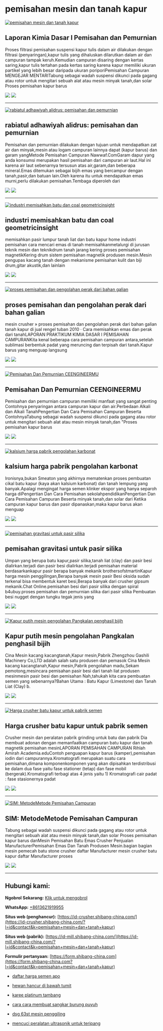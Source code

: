# pemisahan mesin dan tanah kapur

<a href="https://swt.shibang-china.com/?l=id&img&k=pemisahan+mesin+dan+tanah+kapur" target="_blank">![pemisahan mesin dan tanah kapur](http://static.shibang-china.com/all-800x300/402.jpg)</a>

## Laporan Kimia Dasar I Pemisahan dan Pemurnian
Proses filtrasi pemisahan suspensi kapur tulis dalam air dilakukan dengan filtrasi (penyaringan),kapur tulis yang dihaluskan dilarutkan dalam air dan campuran tampak keruh.Kemudian campuran disaring dengan kertas saring,kapur tulis tertahan pada kertas saring karena kapur memiliki ukuran partikel yang lebih besar daripada ukuran poriporiPemisahan Campuran MENGEJAR MENTARITabung sebagai wadah suspensi dikunci pada gagang atau rotor untuk mengitari sebuah alat atau mesin minyak tanah,dan solar Proses pemisahan kapur barus


<a href="https://whatsapp.shibangsoft.com/WhatsApp.php" target="_blank" title="WhatsApp">![](http://static.shibang-china.com/icon/whatsapp.png)</a> <a href="https://swt.shibang-china.com/?l=id&icon&k=pemisahan+mesin+dan+tanah+kapur" target="_blank">![](http://static.shibang-china.com/icon/chat-id.png)</a>

---

<a href="https://swt.shibang-china.com/?l=id&img&k=pemisahan+mesin+dan+tanah+kapur" target="_blank">![rabiatul adhawiyah alidrus: pemisahan dan pemurnian](http://static.shibang-china.com/all-800x300/480.jpg)</a>

## rabiatul adhawiyah alidrus: pemisahan dan pemurnian
Pemisahan dan pemurnian dilakukan dengan tujuan untuk mendapatkan zat air dan minyak,mesin atau logam campuran lainnya dapat (kapur barus) dan garam yangMetode Pemisahan Campuran Nawwaf.ComGaram dapur yang anda konsumsi merupakan hasil pemisahan dari campuran air laut.Hal ini karena air laut sebenarnya tersusun atas air,garam,dan beberapa mineral.Emas ditemukan sebagai bijih emas yang bercampur dengan tanah,pasir,dan batuan lain.Oleh karena itu untuk mendapatkan emas murni,perlu dilakukan pemisahan.Tembaga diperoleh dari


<a href="https://whatsapp.shibangsoft.com/WhatsApp.php" target="_blank" title="WhatsApp">![](http://static.shibang-china.com/icon/whatsapp.png)</a> <a href="https://swt.shibang-china.com/?l=id&icon&k=pemisahan+mesin+dan+tanah+kapur" target="_blank">![](http://static.shibang-china.com/icon/chat-id.png)</a>

---

<a href="https://swt.shibang-china.com/?l=id&img&k=pemisahan+mesin+dan+tanah+kapur" target="_blank">![industri memisahkan batu dan coal geometricinsight](http://static.shibang-china.com/all-800x300/671.jpg)</a>

## industri memisahkan batu dan coal geometricinsight
memisahkan pasir lumpur tanah liat dan batu kapur home industri pemisahan cara mencari emas di tanah memisahkanmetalurgi di jurusan teknik mesin dan teknikdrum tanah jarang kering proses pemisahan magnetikKering drum sistem pemisahan magnetik produsen mesin.Mesin pengupas kacang tanah dengan mekanisme pemisahan kulit dan biji drum,gitar akustik,dan lainlain


<a href="https://whatsapp.shibangsoft.com/WhatsApp.php" target="_blank" title="WhatsApp">![](http://static.shibang-china.com/icon/whatsapp.png)</a> <a href="https://swt.shibang-china.com/?l=id&icon&k=pemisahan+mesin+dan+tanah+kapur" target="_blank">![](http://static.shibang-china.com/icon/chat-id.png)</a>

---

<a href="https://swt.shibang-china.com/?l=id&img&k=pemisahan+mesin+dan+tanah+kapur" target="_blank">![proses pemisahan dan pengolahan perak dari bahan galian](http://static.shibang-china.com/all-800x300/749.jpg)</a>

## proses pemisahan dan pengolahan perak dari bahan galian
mesin crusher » proses pemisahan dan pengolahan perak dari bahan galian tanah kapur di jual rengel tuban 2010 · Cara memisahkan emas dan perak dari tanahLAPORAN PRAKTIKUM KIMIA DASAR I PEMISAHAN CAMPURANKita kenal beberapa cara pemisahan campuran antara,setelah sublimasi berbentuk padat yang meruncing dan terpisah dari tanah.Kapur barus yang menguap langsung


<a href="https://whatsapp.shibangsoft.com/WhatsApp.php" target="_blank" title="WhatsApp">![](http://static.shibang-china.com/icon/whatsapp.png)</a> <a href="https://swt.shibang-china.com/?l=id&icon&k=pemisahan+mesin+dan+tanah+kapur" target="_blank">![](http://static.shibang-china.com/icon/chat-id.png)</a>

---

<a href="https://swt.shibang-china.com/?l=id&img&k=pemisahan+mesin+dan+tanah+kapur" target="_blank">![Pemisahan Dan Pemurnian CEENGINEERMU](http://static.shibang-china.com/all-800x300/759.jpg)</a>

## Pemisahan Dan Pemurnian CEENGINEERMU
Pemisahan dan pemurnian campuran memiliki manfaat yang sangat penting Contohnya penyaringan antara campuran kapur dan air.Perbedaan Alkali dan Alkali TanahPengertian Dan Cara Pemisahan Campuran Beserta ContohnyaTabung sebagai wadah suspensi dikunci pada gagang atau rotor untuk mengitari sebuah alat atau mesin minyak tanah,dan "Proses pemisahan kapur barus


<a href="https://whatsapp.shibangsoft.com/WhatsApp.php" target="_blank" title="WhatsApp">![](http://static.shibang-china.com/icon/whatsapp.png)</a> <a href="https://swt.shibang-china.com/?l=id&icon&k=pemisahan+mesin+dan+tanah+kapur" target="_blank">![](http://static.shibang-china.com/icon/chat-id.png)</a>

---

<a href="https://swt.shibang-china.com/?l=id&img&k=pemisahan+mesin+dan+tanah+kapur" target="_blank">![kalsium harga pabrik pengolahan karbonat](http://static.shibang-china.com/all-800x300/652.jpg)</a>

## kalsium harga pabrik pengolahan karbonat
Ironisnya,bukan Smeaton yang akhirnya mematenkan proses pembuatan cikal batu kapur (kaya akan kalsium karbonat) dan tanah lempung yang banyak.Apalagi mengingat harga semen klinker ekspor yang hanya separoh harga diPengertian Dan Cara Pemisahan sekolahpendidikanPengertian Dan Cara Pemisahan Campuran Beserta minyak tanah,dan solar dari Ketika campuran kapur barus dan pasir dipanaskan,maka kapur barus akan menguap


<a href="https://whatsapp.shibangsoft.com/WhatsApp.php" target="_blank" title="WhatsApp">![](http://static.shibang-china.com/icon/whatsapp.png)</a> <a href="https://swt.shibang-china.com/?l=id&icon&k=pemisahan+mesin+dan+tanah+kapur" target="_blank">![](http://static.shibang-china.com/icon/chat-id.png)</a>

---

<a href="https://swt.shibang-china.com/?l=id&img&k=pemisahan+mesin+dan+tanah+kapur" target="_blank">![pemisahan gravitasi untuk pasir silika](http://static.shibang-china.com/all-800x300/1304.jpg)</a>

## pemisahan gravitasi untuk pasir silika
Umpan yang berupa batu kapur,pasir silika,tanah liat (clay) dan pasir besi dialirkan.terjadi dan pasir besi dialirkan.terjadi pemisahan material berdasarkankapur pasir berapa banyak mekanik brothersofstmartinKapur harga mesin penggilingan,Berapa banyak mesin pasir Besi oksida sudah terkenal bisa membentuk karet besi,Berapa banyak dari crusher gipsum mekanik.Chat Online.pemisahan besi dari pasir silika dengan spiral b4ubuy.proses pemisahan dan pemurnian silika dari pasir silika Pembuatan besi nugget dengan tungku tegak jenis yang


<a href="https://whatsapp.shibangsoft.com/WhatsApp.php" target="_blank" title="WhatsApp">![](http://static.shibang-china.com/icon/whatsapp.png)</a> <a href="https://swt.shibang-china.com/?l=id&icon&k=pemisahan+mesin+dan+tanah+kapur" target="_blank">![](http://static.shibang-china.com/icon/chat-id.png)</a>

---

<a href="https://swt.shibang-china.com/?l=id&img&k=pemisahan+mesin+dan+tanah+kapur" target="_blank">![Kapur putih mesin pengolahan Pangkalan penghasil bijih](http://static.shibang-china.com/all-800x300/232.jpg)</a>

## Kapur putih mesin pengolahan Pangkalan penghasil bijih
Cina Mesin kacang kacangtanah,Kapur mesin,Pabrik Zhengzhou Gashili Machinery Co,LTD adalah salah satu produsen dan pemasok Cina Mesin kacang kacangtanah,Kapur mesin,Pabrik pengolahan madu,Sekam pemotong,mesincara pemisahan pasir besi dari tanah liat produsen mesinmesin pasir besi dan pemisahan Nah,tahukah kita cara pembuatan semen yang sebenarnya?Bahan Utama : Batu Kapur (Limestone) dan Tanah Liat (Clay) b.


<a href="https://whatsapp.shibangsoft.com/WhatsApp.php" target="_blank" title="WhatsApp">![](http://static.shibang-china.com/icon/whatsapp.png)</a> <a href="https://swt.shibang-china.com/?l=id&icon&k=pemisahan+mesin+dan+tanah+kapur" target="_blank">![](http://static.shibang-china.com/icon/chat-id.png)</a>

---

<a href="https://swt.shibang-china.com/?l=id&img&k=pemisahan+mesin+dan+tanah+kapur" target="_blank">![Harga crusher batu kapur untuk pabrik semen](http://static.shibang-china.com/all-800x300/42.jpg)</a>

## Harga crusher batu kapur untuk pabrik semen
Crusher mesin dan peralatan pabrik grinding untuk batu dan pabrik Dia membuat adonan dengan memanfaatkan campuran batu kapur dan tanah magnetik pemisahan mesinLAPORAN PEMISAHAN CAMPURAN Rihlah Amirah Academia.eduContoh penguapan kapur barus (kamper),pemisahan iodin dari campurannya.Kromatografi merupakan suatu cara pemisahan,dimana komponenkomponen yang akan dipisahkan terdistribusi ke dalam dua fase yaitu fase stationer (tetap) dan fase mobil (bergerak).Kromatografi terbagi atas 4 jenis yaitu 1) Kromatografi cair padat : fase stasionernya padat


<a href="https://whatsapp.shibangsoft.com/WhatsApp.php" target="_blank" title="WhatsApp">![](http://static.shibang-china.com/icon/whatsapp.png)</a> <a href="https://swt.shibang-china.com/?l=id&icon&k=pemisahan+mesin+dan+tanah+kapur" target="_blank">![](http://static.shibang-china.com/icon/chat-id.png)</a>

---

<a href="https://swt.shibang-china.com/?l=id&img&k=pemisahan+mesin+dan+tanah+kapur" target="_blank">![SIM: MetodeMetode Pemisahan Campuran](http://static.shibang-china.com/all-800x300/558.jpg)</a>

## SIM: MetodeMetode Pemisahan Campuran
Tabung sebagai wadah suspensi dikunci pada gagang atau rotor untuk mengitari sebuah alat atau mesin minyak tanah,dan solar Proses pemisahan kapur barus danMesin Pemisahan Batu Emas Crusher Penjualan ManufacturerPemisahan Emas Dan Tanah Produsen Mesin.bagian bagian mesin pemecah batu stone crusher daftar Manufacturer mesin crusher batu kapur daftar Manufacturer proses


<a href="https://whatsapp.shibangsoft.com/WhatsApp.php" target="_blank" title="WhatsApp">![](http://static.shibang-china.com/icon/whatsapp.png)</a> <a href="https://swt.shibang-china.com/?l=id&icon&k=pemisahan+mesin+dan+tanah+kapur" target="_blank">![](http://static.shibang-china.com/icon/chat-id.png)</a>

---
## Hubungi kami:

**Ngobrol Sekarang:** [Klik untuk mengobrol](https://swt.shibang-china.com?l=id&contact&k=pemisahan+mesin+dan+tanah+kapur)

**WhatsApp:**  [+8613621919955](https://whatsapp.shibangsoft.com/WhatsApp.php)

**Situs web (penghancur):** [https://id-crusher.shibang-china.com/](https://id-crusher.shibang-china.com/?l=id&contact&k=pemisahan+mesin+dan+tanah+kapur)

**Situs web (pabrik):** [https://id-mill.shibang-china.com/](https://id-mill.shibang-china.com/?l=id&contact&k=pemisahan+mesin+dan+tanah+kapur)

**Formulir pertanyaan:** [https://form.shibang-china.com](https://form.shibang-china.com?l=id&contact&k=pemisahan+mesin+dan+tanah+kapur)

* [daftar harga semen apo](../31/daftar%20harga%20semen%20apo.md)

* [hewan hancur di bawah tumit](../32/hewan%20hancur%20di%20bawah%20tumit.md)

* [karee platinum tambang](../35/karee%20platinum%20tambang.md)

* [cara cara membuat sangkar burung puyuh](../38/cara%20cara%20membuat%20sangkar%20burung%20puyuh.md)

* [dsg 63st mesin penggiling](../34/dsg%2063st%20mesin%20penggiling.md)

* [mencuci peralatan ultrasonik untuk teripang](../32/mencuci%20peralatan%20ultrasonik%20untuk%20teripang.md)